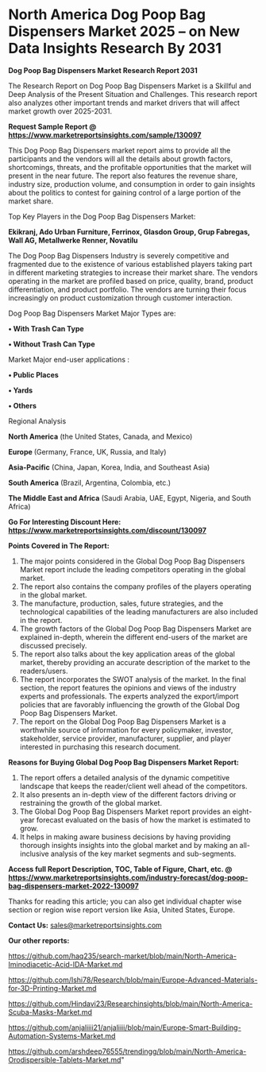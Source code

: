 # North America Dog Poop Bag Dispensers Market 2025 – on New Data Insights Research By 2031

<strong>Dog Poop Bag Dispensers Market Research Report 2031</strong>

The Research Report on Dog Poop Bag Dispensers Market is a Skillful and Deep Analysis of the Present Situation and Challenges. This research report also analyzes other important trends and market drivers that will affect market growth over 2025-2031.

<strong>Request Sample Report @ <a href=https://www.marketreportsinsights.com/sample/130097>https://www.marketreportsinsights.com/sample/130097</a></strong>

This Dog Poop Bag Dispensers market report aims to provide all the participants and the vendors will all the details about growth factors, shortcomings, threats, and the profitable opportunities that the market will present in the near future. The report also features the revenue share, industry size, production volume, and consumption in order to gain insights about the politics to contest for gaining control of a large portion of the market share.

Top Key Players in the Dog Poop Bag Dispensers Market:

<strong>Ekikranj, Ado Urban Furniture, Ferrinox, Glasdon Group, Grup Fabregas, Wall AG, Metallwerke Renner, Novatilu</strong>

The Dog Poop Bag Dispensers Industry is severely competitive and fragmented due to the existence of various established players taking part in different marketing strategies to increase their market share. The vendors operating in the market are profiled based on price, quality, brand, product differentiation, and product portfolio. The vendors are turning their focus increasingly on product customization through customer interaction.

Dog Poop Bag Dispensers Market Major Types are:

<strong>• With Trash Can Type

• Without Trash Can Type</strong>

Market Major end-user applications :

<strong>• Public Places

• Yards

• Others</strong>

Regional Analysis

</u><strong><b>North America</b></strong> (the United States, Canada, and Mexico)

<strong><b>Europe </b></strong>(Germany, France, UK, Russia, and Italy)

<strong><b>Asia-Pacific</b></strong> (China, Japan, Korea, India, and Southeast Asia)

<strong><b>South America</b></strong> (Brazil, Argentina, Colombia, etc.)

<strong><b>The Middle East and Africa</b></strong> (Saudi Arabia, UAE, Egypt, Nigeria, and South Africa)

<strong>Go For Interesting Discount Here: <a href=https://www.marketreportsinsights.com/discount/130097>https://www.marketreportsinsights.com/discount/130097</a></strong>

<strong>Points Covered in The Report:</strong>
<ol>
  <li>The major points considered in the Global Dog Poop Bag Dispensers Market report include the leading competitors operating in the global market.</li>
  <li>The report also contains the company profiles of the players operating in the global market.</li>
  <li>The manufacture, production, sales, future strategies, and the technological capabilities of the leading manufacturers are also included in the report.</li>
  <li>The growth factors of the Global Dog Poop Bag Dispensers Market are explained in-depth, wherein the different end-users of the market are discussed precisely.</li>
  <li>The report also talks about the key application areas of the global market, thereby providing an accurate description of the market to the readers/users.</li>
  <li>The report incorporates the SWOT analysis of the market. In the final section, the report features the opinions and views of the industry experts and professionals. The experts analyzed the export/import policies that are favorably influencing the growth of the Global Dog Poop Bag Dispensers Market.</li>
  <li>The report on the Global Dog Poop Bag Dispensers Market is a worthwhile source of information for every policymaker, investor, stakeholder, service provider, manufacturer, supplier, and player interested in purchasing this research document.</li>
</ol>
<strong>Reasons for Buying Global Dog Poop Bag Dispensers Market Report:</strong>

<ol>
  <li>The report offers a detailed analysis of the dynamic competitive landscape that keeps the reader/client well ahead of the competitors.</li>
  <li>It also presents an in-depth view of the different factors driving or restraining the growth of the global market.</li>
  <li>The Global Dog Poop Bag Dispensers Market report provides an eight-year forecast evaluated on the basis of how the market is estimated to grow.</li>
  <li>It helps in making aware business decisions by having providing thorough insights insights into the global market and by making an all-inclusive analysis of the key market segments and sub-segments.</li>
</ol>
<strong>Access full Report Description, TOC, Table of Figure, Chart, etc. @ <a href=https://www.marketreportsinsights.com/industry-forecast/dog-poop-bag-dispensers-market-2022-130097>https://www.marketreportsinsights.com/industry-forecast/dog-poop-bag-dispensers-market-2022-130097</a></strong>


Thanks for reading this article; you can also get individual chapter wise section or region wise report version like Asia, United States, Europe.

<strong>Contact Us:</strong>
sales@marketreportsinsights.com

<strong>Our other reports:</strong>

<a href=https://github.com/haq235/search-market/blob/main/North-America-Iminodiacetic-Acid-IDA-Market.md>https://github.com/haq235/search-market/blob/main/North-America-Iminodiacetic-Acid-IDA-Market.md</a>

<a href=https://github.com/Ishi78/Research/blob/main/Europe-Advanced-Materials-for-3D-Printing-Market.md>https://github.com/Ishi78/Research/blob/main/Europe-Advanced-Materials-for-3D-Printing-Market.md</a>

<a href=https://github.com/Hindavi23/Researchinsights/blob/main/North-America-Scuba-Masks-Market.md>https://github.com/Hindavi23/Researchinsights/blob/main/North-America-Scuba-Masks-Market.md</a>

<a href=https://github.com/anjaliiii21/anjaliiii/blob/main/Europe-Smart-Building-Automation-Systems-Market.md>https://github.com/anjaliiii21/anjaliiii/blob/main/Europe-Smart-Building-Automation-Systems-Market.md</a>

<a href=https://github.com/arshdeep76555/trendingg/blob/main/North-America-Orodispersible-Tablets-Market.md>https://github.com/arshdeep76555/trendingg/blob/main/North-America-Orodispersible-Tablets-Market.md</a>"

